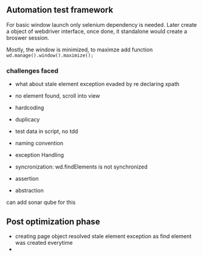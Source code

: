## Automation test framework

For basic window launch only selenium dependency is needed.
Later create a object of webdriver interface, once done, it standalone would create a broswer session.

Mostly, the window is minimized, to maximze add function
`wd.manage().window().maximize();`

### challenges faced  
- what about stale element exception
evaded by re declaring xpath

- no element found,
scroll into view

- hardcoding
- duplicacy
- test data in script, no tdd
- naming convention
- exception Handling
- syncronization: wd.findElements is not synchronized
- assertion 
- abstraction


can add sonar qube for this

## Post optimization phase
- creating page object resolved stale element exception as find element was created everytime
- 

